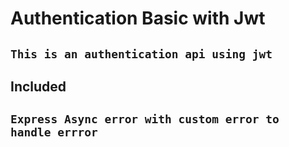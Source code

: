 
# Authentication Basic with Jwt

## `This is an authentication api using jwt`

## Included
## `Express Async error with custom error to handle errror`